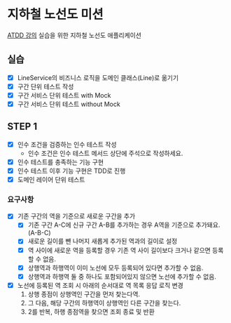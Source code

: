 # 지하철 노선도 미션
[ATDD 강의](https://edu.nextstep.camp/c/R89PYi5H) 실습을 위한 지하철 노선도 애플리케이션

## 실습
- [x] LineService의 비즈니스 로직을 도메인 클래스(Line)로 옮기기
- [x] 구간 단위 테스트 작성
- [x] 구간 서비스 단위 테스트 with Mock
- [x] 구간 서비스 단위 테스트 without Mock

## STEP 1
- [x] 인수 조건을 검증하는 인수 테스트 작성
  - 인수 조건은 인수 테스트 메서드 상단에 주석으로 작성하세요.
- [x] 인수 테스트를 충족하는 기능 구현
- [x] 인수 테스트 이후 기능 구현은 TDD로 진행
- [x] 도메인 레이어 단위 테스트

### 요구사항
- [x] 기존 구간의 역을 기준으로 새로운 구간을 추가
  - [x] 기존 구간 A-C에 신규 구간 A-B를 추가하는 경우 A역을 기준으로 추가돼요. (A-B-C)
  - [x] 새로운 길이를 뺀 나머지 새롭게 추가된 역과의 길이로 설정
  - [x] 역 사이에 새로운 역을 등록할 경우 기존 역 사이 길이보다 크거나 같으면 등록할 수 없음.
  - [x] 상행역과 하행역이 이미 노선에 모두 등록되어 있다면 추가할 수 없음.
  - [x] 상행역과 하행역 둘 중 하나도 포함되어있지 않으면 노선에 추가할 수 없음.
- [x] 노선에 등록된 역 조회 시 아래의 순서대로 역 목록 응답 로직 변경
  1. 상행 종점이 상행역인 구간을 먼저 찾는다역.
  2. 그 다음, 해당 구간의 하행역이 상행역인 다른 구간을 찾는다.
  3. 2를 반복, 하행 종점역을 찾으면 조회 종료 및 반환
